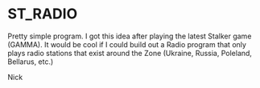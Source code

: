 # ST_RADIO


Pretty simple program. I got this idea after playing the latest Stalker game (GAMMA). It would be cool if I could build out a Radio program that only plays radio stations that exist around the Zone (Ukraine, Russia, Poleland, Bellarus, etc.)

Nick
